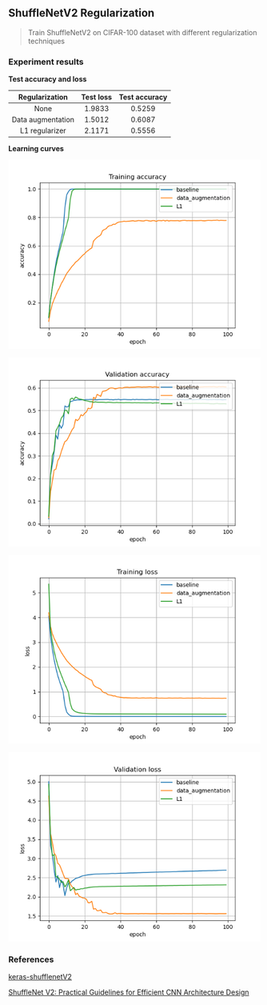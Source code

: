 ## ShuffleNetV2 Regularization
> Train ShuffleNetV2 on CIFAR-100 dataset with different regularization techniques

### Experiment results

**Test accuracy and loss**

|  Regularization   | Test loss | Test accuracy |
|:-----------------:|:---------:|:-------------:|
|       None        |  1.9833   |    0.5259     |
| Data augmentation |  1.5012   |    0.6087     |
|  L1 regularizer   |  2.1171   |    0.5556     |

**Learning curves**

![train_acc](./training_accuracy.png)

![val_acc](./validation_accuracy.png)

![train_loss](./training_loss.png)

![val_loss](./validation_loss.png)

### References
[keras-shufflenetV2](https://github.com/opconty/keras-shufflenetV2)


[ShuffleNet V2: Practical Guidelines for Efficient CNN Architecture Design](https://arxiv.org/abs/1807.11164)